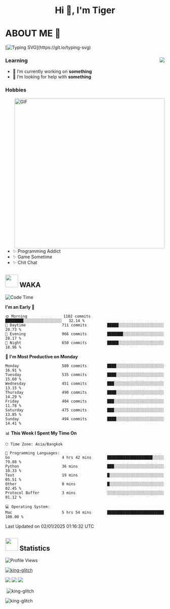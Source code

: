 <h1 align="center">Hi 👋, I'm Tiger</h1>




# ABOUT ME 💬

[![Typing SVG](https://readme-typing-svg.herokuapp.com?color=22F771&vCenter=true&lines=A+perssionate+developer+from+nowhere.)](https://git.io/typing-svg)

<div>
 <img align="right" src="https://spotify-github-profile.vercel.app/api/view?uid=12129734423&cover_image=false&theme=default&bar_color=22d016&bar_color_cover=true" />
 <h3>Learning</h3>
 
 <ul>
  <li>🔭 I’m currently working on <b>something</b></li>
  <li>🤝 I’m looking for help with <b>something</b></li>
 </ul>
 
</div>
<div>
 <h3>Hobbies</h3>
 <img align="right" height="475px"  alt="GIF" src="https://i.pinimg.com/originals/1f/b7/db/1fb7dbee557e5ed509f7517da8a84d58.gif" />
 <ul>
  <li>✨ Programming Addict</li>
  <li>✨ Game Sometime</li>
  <li>✨ Chit Chat</li>
 </ul>
 
</div>



## <img height="40" src="https://raw.githubusercontent.com/innng/innng/master/assets/kyubey.gif"/> WAKA

<!--START_SECTION:waka-->
![Code Time](http://img.shields.io/badge/Code%20Time-3%2C052%20hrs%2047%20mins-blue)

**I'm an Early 🐤** 

```text
🌞 Morning                1102 commits        ████████░░░░░░░░░░░░░░░░░   32.14 % 
🌆 Daytime                711 commits         █████░░░░░░░░░░░░░░░░░░░░   20.73 % 
🌃 Evening                966 commits         ███████░░░░░░░░░░░░░░░░░░   28.17 % 
🌙 Night                  650 commits         █████░░░░░░░░░░░░░░░░░░░░   18.96 % 
```
📅 **I'm Most Productive on Monday** 

```text
Monday                   580 commits         ████░░░░░░░░░░░░░░░░░░░░░   16.91 % 
Tuesday                  535 commits         ████░░░░░░░░░░░░░░░░░░░░░   15.60 % 
Wednesday                451 commits         ███░░░░░░░░░░░░░░░░░░░░░░   13.15 % 
Thursday                 490 commits         ████░░░░░░░░░░░░░░░░░░░░░   14.29 % 
Friday                   404 commits         ███░░░░░░░░░░░░░░░░░░░░░░   11.78 % 
Saturday                 475 commits         ███░░░░░░░░░░░░░░░░░░░░░░   13.85 % 
Sunday                   494 commits         ████░░░░░░░░░░░░░░░░░░░░░   14.41 % 
```


📊 **This Week I Spent My Time On** 

```text
🕑︎ Time Zone: Asia/Bangkok

💬 Programming Languages: 
Go                       4 hrs 42 mins       ████████████████████░░░░░   79.88 % 
Python                   36 mins             ███░░░░░░░░░░░░░░░░░░░░░░   10.33 % 
Text                     19 mins             █░░░░░░░░░░░░░░░░░░░░░░░░   05.51 % 
Other                    8 mins              █░░░░░░░░░░░░░░░░░░░░░░░░   02.45 % 
Protocol Buffer          3 mins              ░░░░░░░░░░░░░░░░░░░░░░░░░   01.12 % 

💻 Operating System: 
Mac                      5 hrs 54 mins       █████████████████████████   100.00 % 
```


 Last Updated on 02/01/2025 01:16:32 UTC
<!--END_SECTION:waka-->
## <img height="40" src="https://raw.githubusercontent.com/innng/innng/master/assets/kyubey.gif"/> Statistics
![Profile Views](https://komarev.com/ghpvc/?username=king-glitch)  

<p align="left"> 
 <a href="https://github.com/ryo-ma/github-profile-trophy">
  <img src="https://github-profile-trophy.vercel.app/?username=king-glitch&theme=dracula" alt="king-glitch" />
 </a> </p>

![](https://github-profile-summary-cards.vercel.app/api/cards/profile-details?username=king-glitch&theme=dracula)
![](https://github-profile-summary-cards.vercel.app/api/cards/stats?username=king-glitch&theme=dracula) 
![](https://github-profile-summary-cards.vercel.app/api/cards/productive-time?username=king-glitch&theme=dracula)


<p>&nbsp;<img align="center" src="https://github-readme-stats.vercel.app/api?username=king-glitch&theme=dracula" alt="king-glitch" /></p>

<p><img align="center" src="https://github-readme-streak-stats.herokuapp.com/?user=king-glitch&theme=dracula" alt="king-glitch" /></p>
